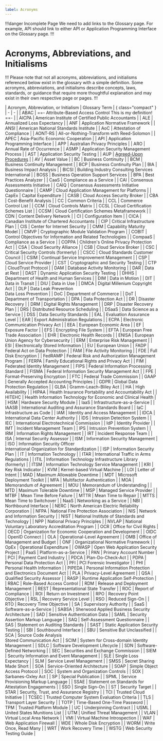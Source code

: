 ```yaml
---
label: Acronyms
---
```


!!!danger Incomplete Page
We need to add links to the Glossary page. For example, API should link to either API or Application Programming Interface on the Glossary page.
!!!

# Acronyms, Abbreviations, and Initialisms

!!!
Please note that not all acronyms, abbreviations, and initialisms referenced below exist in the glossary with a simple definition. Some acronyms, abbreviations, and initialisms describe concepts, laws, standards, or guidance that require more thoughtful explanation and may exist in their own respective page or pages.
!!!

| Acronym, Abbreviation, or Initialism | Glossary Term | { class="compact" }
| - | - |
| ABAC | ==- Attribute-Based Access Control
This is my definition!
==- |
| AICPA | American Institute of Certified Public Accountants |
| ALE | Annualized Loss Expectancy |
| ANF | Application Normative Framework |
| ANSI | American National Standards Institute |
| AoC | Attestation of Compliance |
| AONT-RS | All-or-Nothing-Transform with Reed-Solomon |
| APEC | Asia-Pacific Economic Cooperation |
| API | Application Programming Interface |
| APP | Australian Privacy Principles |
| ARO | Annual Rate of Occurrence |
| ASMP | Application Security Management Process |
| AST | Application Security Testing |
| AUP | [Agreed-Upon Procedures](/reference/glossary/#agreed-upon-procedures-aup) |
| AV | Asset Value |
| BC | Business Continuity |
| BCM | Business Continuity Management |
| BCP | Business Continuity Plan |
| BIA | Business Impact Analysis |
| BICSI | Building Industry Consulting Services International |
| BOSS | Business Operation Support Services |
| BPA | Best Practices Analyzer |
| CaaS | Compliance as a Service |
| CAI | Consensus Assessments Initiative |
| CAIQ | Consensus Assessments Initiative Questionnaire |
| CAMP | Cloud Application Management for Platforms |
| CapEx | Capital Expenditure |
| CASB | Cloud Access Security Broker |
| CBA | Cost-Benefit Analysis |
| CC | Common Criteria |
| CCL | Commerce Control List |
| CCM | Cloud Controls Matrix |
| CCSL | Cloud Certification Schemes List |
| CCSM | Cloud Certification Schemes Metaframework |
| CDN | Content Delivery Network |
| CI | Configuration Item |
| CICA | Canadian Institute of Chartered Accountants |
| CIP | Critical Infrastructure Plan |
| CIS | Center for Internet Security |
| CMM | Capability Maturity Model |
| CMVP | Cryptographic Module Validation Program |
| COBIT | Control Objectives for Information and Related Technologies |
| CompaaS | Compliance as a Service |
| COPPA | Children's Online Privacy Protection Act |
| CSA | Cloud Security Alliance |
| CSB | Cloud Service Broker |
| CSC | Critical Security Controls (formerly) |
| CSCC | Cloud Standards Customer Council |
| CSIM | Continual Service Improvement Management |
| CSP | Cloud Service Provider |
| CST | Cryptographic and Security Testing |
| CTP | CloudTrust Protocol |
| DAM | Database Activity Monitoring |
| DAR | Data at Rest |
| DAST | Dynamic Application Security Testing |
| DHHS | Department of Health and Human Services |
| DIM | Data in Motion |
| DIT | Data in Transit |
| DIU | Data in Use |
| DMCA | Digital Millenium Copyright Act |
| DLP | Data Leak Prevention <br> Data Loss Prevention |
| DoC | Department of Commerce |
| DoT | Department of Transportation |
| DPA | Data Protection Act |
| DR | Disaster Recovery |
| DRM | Digital Rights Management |
| DRP | Disaster Recovery Plan |
| DRS | Distributed Resource Scheduling |
| DSaaS | Data Science as a Service |
| DSS | Data Security Standards |
| EAL | Evaluation Assurance Level |
| EAR | Export Administration Regulations |
| ECPA | Electronic Communication Privacy Act |
| EEA | European Economic Area |
| EF | Exposure Factor |
| EFS | Encrypting File System |
| EFTA | European Free Trade Association |
| EHR | Electronic Health Records |
| ENISA | European Union Agency for Cybersecurity |
| ERM | Enterprise Risk Management |
| ESI | Electronically Stored Information |
| EU | European Union |
| FADP | Federal Act on Data Protection |
| FAM | File Activity Monitoring |
| FDE | Full Disk Encryption |
| FedRAMP | Federal Risk and Authorization Management Program |
| FERPA | Family Educational Rights and Privacy Act |
| FIM | Federated Identity Management |
| FIPS | Federal Information Processing Standard |
| FISMA | Federal Information Security Management Act |
| FPE | Format-Preserving Encryption |
| FTC | Federal Trade Commission |
| GAAP | Generally Accepted Accounting Principles |
| GDPR | Global Data Protection Regulation |
| GLBA | Gramm-Leach-Bliley Act |
| HA | High Availability |
| HIPAA | Health Insurance Portability and Accountability Act |
| HITEHC | Health Information Technology for Economic and Clinical Health |
| HSM | Hardware Security Module |
| IaaS | Infrastructure-as-a-Service |
| IAASB | International Auditing and Assurance Standards Board |
| IaC | Infrastructure as Code |
| IAM | Identity and Access Management |
| IDCA | International Data Center Authority |
| IDS | Intrusion Detection System |
| IEC | International Electrotechnical Commission |
| IdP | Identity Provider |
| IMT | Incident Management Team |
| IPS | Intrusion Prevention System |
| IRM | Information Rights Management |
| IRT | Incident Response Team |
| ISA | Internal Security Assessor |
| ISM | Information Security Management |
| ISO | Information Security Officer <br> International Organization for Standardization |
| ISP | Information Security Plan |
| IT | Information Technology |
| ITAR | International Traffic in Arms Regulations |
| ITIL | Information Technology Infrastructure Library (formerly) |
| ITSM | Information Technology Service Management |
| KRI | Key Risk Indicator |
| KVM | Kernel-based Virtual Machine |
| LOI | Letter of Intent |
| MAD | Maximum Allowable Downtime |
| MDT | Microsoft Deployment Toolkit |
| MFA | Multifactor Authentication |
| MOA | Memorandum of Agreement |
| MOU | Memorandum of Understanding |
| MTD | Maximum Tolerable Downtime |
| MSP | Managed Service Provider |
| MTBF | Mean Time Before Failure |
| MTTR | Mean Time to Repair |
| MTTS | Mean Time to Switchover |
| NaaS | Networking as a Service |
| NBI | Northbound Interface |
| NERC | North American Electric Reliability Corporation |
| NFPA | National Fire Protection Association |
| NIS | Network and Information Security |
| NIST | National Institute of Standards and Technology |
| NPP | National Privacy Principles |
| NVLAP | National Voluntary Laboratory Accreditation Program |
| OCR | Office for Civil Rights |
| OECD | Organization for Economic Cooperation and Development |
| OIDC | OpenID Connect |
| OLA | Operational-Level Agreement |
| OMB | Office of Management and Budget |
| ONF | Organizational Normative Framework |
| OpEx | Operational Expenditure |
| OWASP | Open Web Application Security Project |
| PaaS | Platform-as-a-Service |
| PAN | Primary Account Number |
| PCI | Payment Card Industry |
| PDCA | Plan-Do-Check-Act |
| PDPA | Personal Data Protection Act |
| PFI | PCI Forensic Investigator |
| PHI | Personal Health Information |
| PIPEDA | Personal Information Protection and Electronics Document Act |
| PLA | Privacy-Level Agreement |
| QSA | Qualified Security Assessor |
| RASP | Runtime Application Self-Protection |
| RBAC | Role-Based Access Control |
| RDM | Release and Deployment Management |
| REST | Representational State Transfer |
| ROC | Report of Compliance |
| ROI | Return on Investment |
| RPO | Recovery Point Objective |
| RSL | Recovery Service Level |
| RSO | Reduced Sign-On |
| RTO | Recovery Time Objective |
| SA | Supervisory Authority |
| SaaS | Software-as-a-Service |
| SABSA | Sherwood Applied Business Security Architecture |
| SAD | Sensitive Authentication Data |
| SAML | Security Assertion Markup Language |
| SAQ | Self-Assessment Questionnaire |
| SAS | Statement on Auditing Standards |
| SAST | Static Application Security Testing |
| SBI | Southbound Interface |
| SBU | Sensitive But Unclassified |
| SCA | Source Code Analysis <br> Stored Communication Act |
| SCIM | System for Cross-domain Identity Management |
| SDLC | Software Development Lifecycle |
| SDN | Software-Defined Networking |
| SEC | Securities and Exchange Commission |
| SIEM | Security Information and Event Management |
| SLE | Single Loss Expectancy |
| SLM | Service Level Management |
| SMSS | Secret Sharing Made Short |
| SOA | Service-Oriented Architecture |
| SOAP | Simple Object Access Protocol |
| SOC | System and Organization Controls |
| SOX | Sarbanes-Oxley Act |
| SP | Special Publication |
| SPML | Service Provisioning Markup Language |
| SSAE | Statement on Standards for Attestation Engagements |
| SSO | Single Sign-On |
| ST | Security Target |
| STAR | Security, Trust, and Assurance Registry |
| TCI | Trusted Cloud Initiative |
| TCSEC | Trusted Computer System Evaluation Criteria |
| TLS | Transport Layer Security |
| TOTP | Time-Based One-Time Password |
| TPM | Trusted Platform Module |
| UC | Underpinning Contract |
| USML | United States Munitions List |
| UTM | Unified Threat Management |
| VLAN | Virtual Local Area Network |
| VMI | Virtual Machine Introspection |
| WAF | Web Application Firewall |
| WDE | Whole Disk Encryption |
| WORM | Write Once, Read Many |
| WRT | Work Recovery Time |
| WSTG | Web Security Testing Guide |
